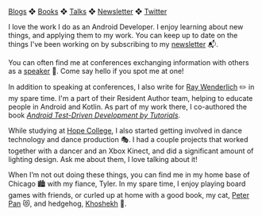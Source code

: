 [Blogs](blogs.md) ❖ [Books](books.md) ❖ [Talks](talks.md) ❖ [Newsletter](https://tinyletter.com/vgonda) ❖ [Twitter](https://twitter.com/TTGonda)

I love the work I do as an Android Developer. I enjoy learning about new things, and applying them to my work. You can keep up to date on the things I've been working on by subscribing to my [newsletter](https://tinyletter.com/vgonda) 📬.

You can often find me at conferences exchanging information with others as a [speaker](talks.md) 🎤. Come say hello if you spot me at one!

In addition to speaking at conferences, I also write for [Ray Wenderlich](https://www.raywenderlich.com/u/vgonda) ✏️ in my spare time. I'm a part of their Resident Author team, helping to educate people in Android and Kotlin. As part of my work there, I co-authored the book _[Android Test-Driven Development by Tutorials](https://store.raywenderlich.com/products/android-test-driven-development-by-tutorials)_.

While studying at [Hope College](https://hope.edu/), I also started getting involved in dance technology and dance production 🎭. I had a couple projects that worked together with a dancer and an Xbox Kinect, and did a significant amount of lighting design. Ask me about them, I love talking about it!

When I’m not out doing these things, you can find me in my home base of Chicago 🏙️ with my fiance, Tyler. In my spare time, I enjoy playing board games with friends, or curled up at home with a good book, my cat, [Peter Pan](https://www.instagram.com/p/BgoGqmRlGSk/) 😻, and hedgehog, [Khoshekh](https://www.instagram.com/p/Bge6vC0h1Cx/) 🦔.
